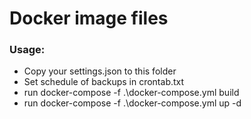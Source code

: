 # Docker image files
### Usage:
* Copy your settings.json to this folder
* Set schedule of backups in crontab.txt
* run docker-compose -f .\docker-compose.yml build
* run docker-compose -f .\docker-compose.yml up -d